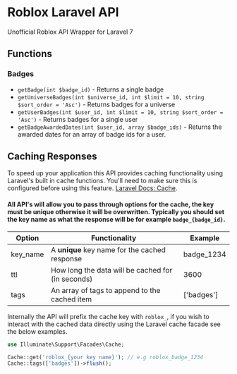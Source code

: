 # Roblox Laravel API
Unofficial Roblox API Wrapper for Laravel 7

## Functions

### Badges
* `getBadge(int $badge_id)` - Returns a single badge
* `getUniverseBadges(int $universe_id, int $limit = 10, string $sort_order = 'Asc')` - Returns badges for a universe
* `getUserBadges(int $user_id, int $limit = 10, string $sort_order = 'Asc')` - Returns badges for a single user
* `getBadgeAwardedDates(int $user_id, array $badge_ids)` - Returns the awarded dates for an array of badge ids for a user.

## Caching Responses
To speed up your application this API provides caching functionality using Laravel's built in cache functions. You'll need to make sure this is configured before using this feature. [Laravel Docs: Cache](https://laravel.com/docs/master/cache).
#### All API's will allow you to pass through options for the cache, the key must be unique otherwise it will be overwritten. Typically you should set the key name as what the response will be for example ``badge_{badge_id}``.
| Option  | Functionality | Example             |
| ------------- | ------------- | ------------- |
| key_name  | A **unique** key name for the cached response  | badge_1234  |
| ttl | How long the data will be cached for (in seconds)  | 3600 |
|tags | An array of tags to append to the cached item | ['badges'] |

Internally the API will prefix the cache key with ``roblox_``, if you wish to interact with the cached data directly using the Laravel cache facade see the below examples.
```php
use Illuminate\Support\Facades\Cache;

Cache::get('roblox_{your key name}'); // e.g roblox_badge_1234
Cache::tags(['badges'])->flush();
```
